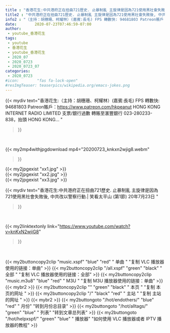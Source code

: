 ```yaml
---
title : "香港花生:中共港府正在扭曲721歷史. 止暴制亂 主旋律是因為721使用黑社會失敗後, 中共改以警察行動.| 笑看太平山 (第1節) 20年7月23日 "
title2 : "中共港府正在扭曲721歷史. 止暴制亂 主旋律是因為721使用黑社會失敗後, 中共改以警察行動.| 笑看太平山 (第1節) 20年7月23日 "
info2 : "（主持：胡穗珊、柯耀林）(嘉賓:長毛) FPS 轉數快: 94681803 Patreon賬戶：https://www.patreon.com/hkpeanut HONG KONG INTERNET RADIO LIMITED 支票/銀行過數 轉賬至滙豐銀行 023-280233-838，抬頭 HONG KONG... "
date:        2020-07-23T07:46:59-07:00
author:
 - youtube_香港花生
tags:
 - youtube
 - 香港花生
 - youtube_香港花生
 - 2020_07
 - 2020_0723
 - 2020_0723_07
categories:
 - 2020_0723
#icon:        "fas fa-lock-open"
#resImgTeaser: teaserpics/wikipedia.org/emacs-jokes.png
---
```


{{< mydiv text="香港花生:（主持：胡穗珊、柯耀林）(嘉賓:長毛) FPS 轉數快: 94681803 Patreon賬戶：https://www.patreon.com/hkpeanut HONG KONG INTERNET RADIO LIMITED 支票/銀行過數 轉賬至滙豐銀行 023-280233-838，抬頭 HONG KONG... "
>}}
<br>


{{< my2mp4withjpgdownload mp4="20200723_knkxn2wjig8.webm"
>}}

{{< my2jpgexist "xx1.jpg" >}}<br>
{{< my2jpgexist "xx2.jpg" >}}<br>
{{< my2jpgexist "xx3.jpg" >}}<br>



{{< mydiv text="香港花生:中共港府正在扭曲721歷史. 止暴制亂 主旋律是因為721使用黑社會失敗後, 中共改以警察行動.| 笑看太平山 (第1節) 20年7月23日 "
>}}
<br>

{{< my2linktextonly link="https://www.youtube.com/watch?v=knKxN2wjiG8"
>}}


<br>

{{< my2buttoncopy2clip "music.xspf"        "blue"   "red"    " 单曲 "  "复制 VLC 播放器使用的链接：单曲" >}} {{< my2buttoncopy2clip "/all.xspf"         "green"  "black"  " 全部 "  "复制 VLC 播放器使用的链接：全部" >}} {{< my2buttoncopy2clip "music.m3u8"        "blue"   "red"    " M3U  "    "复制 M3U 播放器使用的链接：单曲" >}} {{< mybr2 >}} {{< my2buttoncopy2clip ""                  "green"  "black"  " 本页 "    "复制 本页的网址 " >}} {{< my2buttoncopy2clip "/"                 "black"  "red"    " 主站 "    "复制 主站的网址 " >}} {{< mybr2 >}} {{< my2buttongoto      "/hot/endothers/"   "blue"   "red"    " 月份"   "转到月份总目录" >}} {{< my2buttongoto      "/hot/alltags/"     "green"  "blue"   " 列表"   "转到文章总列表" >}} {{< my2buttongoto      "/hot/helpxspf/"    "green"  "blue"   " 播放器" "如何使用 VLC 播放器或者 IPTV 播放器的教程" >}} 
